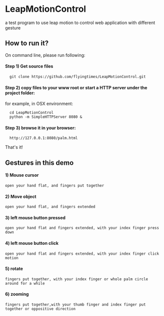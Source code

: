 # LeapMotionControl

a test program to use leap motion to control web application with different gesture

## How to run it?

On command line, please run following:

#### Step 1) Get source files

```
  git clone https://github.com/flyingtimes/LeapMotionControl.git
```

#### Step 2) copy files to your www root or start a HTTP server under the project folder:

for example, in OSX environment:

```
  cd LeapMotionControl
  python -m SimpleHTTPServer 8080 &
```
#### Step 3) browse it in your browser:

```
  http://127.0.0.1:8080/palm.html
```

That's it!

## Gestures in this demo

#### 1) Mouse cursor

    open your hand flat, and fingers put together
  
#### 2) Move object

    open your hand flat, and fingers extended
  
#### 3) left mouse button pressed

    open your hand flat and fingers extended, with your index finger press down
  
#### 4) left mouse button click

    open your hand flat and fingers extended, with your index finger click motion
  
#### 5) rotate

    fingers put together, with your index finger or whole palm circle around for a while
  
#### 6) zooming

    fingers put together,with your thumb finger and index finger put together or oppositive direction


  
